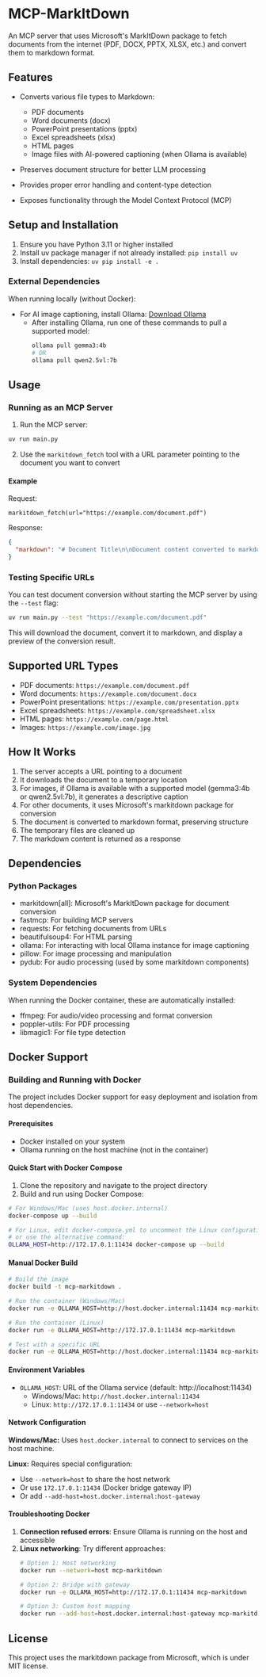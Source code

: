 # MCP-MarkItDown

An MCP server that uses Microsoft's MarkItDown package to fetch documents from the internet (PDF, DOCX, PPTX, XLSX, etc.) and convert them to markdown format.

## Features

- Converts various file types to Markdown:
  - PDF documents
  - Word documents (docx)
  - PowerPoint presentations (pptx)
  - Excel spreadsheets (xlsx)
  - HTML pages
  - Image files with AI-powered captioning (when Ollama is available)

- Preserves document structure for better LLM processing
- Provides proper error handling and content-type detection
- Exposes functionality through the Model Context Protocol (MCP)

## Setup and Installation

1. Ensure you have Python 3.11 or higher installed
2. Install uv package manager if not already installed: `pip install uv`
3. Install dependencies: `uv pip install -e .`

### External Dependencies

When running locally (without Docker):

- For AI image captioning, install Ollama: [Download Ollama](https://ollama.ai/)
  - After installing Ollama, run one of these commands to pull a supported model:
    ```bash
    ollama pull gemma3:4b
    # OR
    ollama pull qwen2.5vl:7b
    ```

## Usage

### Running as an MCP Server

1. Run the MCP server:

```bash
uv run main.py
```

2. Use the `markitdown_fetch` tool with a URL parameter pointing to the document you want to convert

#### Example

Request:
```
markitdown_fetch(url="https://example.com/document.pdf")
```

Response:
```json
{
  "markdown": "# Document Title\n\nDocument content converted to markdown..."
}
```

### Testing Specific URLs

You can test document conversion without starting the MCP server by using the `--test` flag:

```bash
uv run main.py --test "https://example.com/document.pdf"
```

This will download the document, convert it to markdown, and display a preview of the conversion result.

## Supported URL Types

- PDF documents: `https://example.com/document.pdf`
- Word documents: `https://example.com/document.docx`
- PowerPoint presentations: `https://example.com/presentation.pptx`
- Excel spreadsheets: `https://example.com/spreadsheet.xlsx`
- HTML pages: `https://example.com/page.html`
- Images: `https://example.com/image.jpg`

## How It Works

1. The server accepts a URL pointing to a document
2. It downloads the document to a temporary location
3. For images, if Ollama is available with a supported model (gemma3:4b or qwen2.5vl:7b), it generates a descriptive caption
4. For other documents, it uses Microsoft's markitdown package for conversion
6. The document is converted to markdown format, preserving structure
7. The temporary files are cleaned up
8. The markdown content is returned as a response

## Dependencies

### Python Packages
- markitdown[all]: Microsoft's MarkItDown package for document conversion
- fastmcp: For building MCP servers
- requests: For fetching documents from URLs
- beautifulsoup4: For HTML parsing
- ollama: For interacting with local Ollama instance for image captioning
- pillow: For image processing and manipulation
- pydub: For audio processing (used by some markitdown components)

### System Dependencies
When running the Docker container, these are automatically installed:
- ffmpeg: For audio/video processing and format conversion
- poppler-utils: For PDF processing
- libmagic1: For file type detection

## Docker Support

### Building and Running with Docker

The project includes Docker support for easy deployment and isolation from host dependencies.

#### Prerequisites

- Docker installed on your system
- Ollama running on the host machine (not in the container)

#### Quick Start with Docker Compose

1. Clone the repository and navigate to the project directory
2. Build and run using Docker Compose:

```bash
# For Windows/Mac (uses host.docker.internal)
docker-compose up --build

# For Linux, edit docker-compose.yml to uncomment the Linux configuration
# or use the alternative command:
OLLAMA_HOST=http://172.17.0.1:11434 docker-compose up --build
```

#### Manual Docker Build

```bash
# Build the image
docker build -t mcp-markitdown .

# Run the container (Windows/Mac)
docker run -e OLLAMA_HOST=http://host.docker.internal:11434 mcp-markitdown

# Run the container (Linux)
docker run -e OLLAMA_HOST=http://172.17.0.1:11434 mcp-markitdown

# Test with a specific URL
docker run -e OLLAMA_HOST=http://host.docker.internal:11434 mcp-markitdown python main.py --test "https://example.com/document.pdf"
```

#### Environment Variables

- `OLLAMA_HOST`: URL of the Ollama service (default: http://localhost:11434)
  - Windows/Mac: `http://host.docker.internal:11434`
  - Linux: `http://172.17.0.1:11434` or use `--network=host`

#### Network Configuration

**Windows/Mac:**
Uses `host.docker.internal` to connect to services on the host machine.

**Linux:**
Requires special configuration:
- Use `--network=host` to share the host network
- Or use `172.17.0.1:11434` (Docker bridge gateway IP)
- Or add `--add-host=host.docker.internal:host-gateway`

#### Troubleshooting Docker

1. **Connection refused errors**: Ensure Ollama is running on the host and accessible
2. **Linux networking**: Try different approaches:
   ```bash
   # Option 1: Host networking
   docker run --network=host mcp-markitdown

   # Option 2: Bridge with gateway
   docker run -e OLLAMA_HOST=http://172.17.0.1:11434 mcp-markitdown

   # Option 3: Custom host mapping
   docker run --add-host=host.docker.internal:host-gateway mcp-markitdown
   ```

## License

This project uses the markitdown package from Microsoft, which is under MIT license.